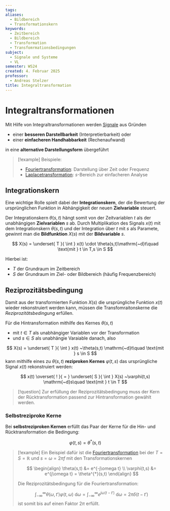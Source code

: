 ```yaml
---
tags: 
aliases:
  - Bildbereich
  - Transformationskern
keywords:
  - Zeitbereich
  - Bildbereich
  - Transformation
  - Transfomrmationsbedingungen
subject:
  - Signale und Systeme
  - VL
semester: WS24
created: 4. Februar 2025
professor:
  - Andreas Stelzer
title: Integraltransformation
---
```


 
# Integraltransformationen

Mit Hilfe von Integraltransformationen werden [Signale](Signale.md) aus Gründen 

- einer **besseren Darstellbarkeit** (Interpretierbarkeit) oder 
- einer **einfacheren Handhabbarkeit** (Rechenaufwand) 

in eine **alternative Darstellungsform** übergeführt

> [!example] Beispiele:
> 
> - [Fouriertransformation](Fouriertransformation.md): Darstellung über Zeit oder Frequenz
> - [Laplacetransformation](Laplacetransformation.md): $s$-Bereich zur einfacheren Analyse

## Integrationskern

Eine wichtige Rolle spielt dabei der **Integrationskern**, der die Bewertung der ursprünglichen Funktion in Abhängigkeit der neuen **Zielvariable** steuert.

Der Integrationskern $\theta(s,t)$ hängt somit von der Zeitvariablen $t$ als der unabhängigen **Zielvariablen** $s$ ab. Durch Multiplikation des Signals $x(t)$ mit dem Integrationskern $\theta(s,t)$ und der Integration über $t$ mit $s$ als Paramete, gewinnt man die **Bildfunktion** $X(s)$ mit der **Bildvariable** $s$.

$$
X(s) = \underset{ T }{ \int } x(t) \cdot \theta(s,t)\mathrm{~d}t\quad \text{mit } t \in T,s \in S
$$

Hierbei ist:

- $T$ der Grundraum im Zeitbereich
- $S$ der Grundraum im Ziel- oder Bildbereich (häufig Frequenzbereich)

## Reziprozitätsbedingung

Damit aus der transformierten Funktion $X(s)$ die ursprüngliche Funktion $x(t)$ wieder rekonstruiert werden kann, müssen die Transfomraitonskerne die *Reziprozitätsbedingung* erfüllen.

Für die Hintransformation mithilfe des Kernes $\theta(s, t)$
- mit $t \in T$ als unabhängiger Variablen vor der Transformation
- und $s \in S$ als unabhängie Varaiable danach, also

$$
X(s) = \underset{ T }{ \int } x(t) ~\theta(s,t)  \mathrm{~d}t\quad \text{mit } s \in S  
$$
kann mithilfe eines zu $\theta(s,t)$ **reziproken Kernes** $\varphi(t,s)$ das ursprüngliche Signal $x(t)$ rekonstruiert werden:

$$
x(t) \overset{ ! }{ = } \underset{ S }{ \int } X(s) ~\varphi(t,s)  \mathrm{~d}s\quad \text{mit } t \in T  
$$

> [!question] Zur erfüllung der Reziprozitätsbedingung muss der Kern der Rücktransformation passend zur Hintransformation gewählt werden.

### Selbstreziproke Kerne

Bei **selbstreziproken Kernen** erfüllt das Paar der Kerne für die Hin- und Rücktransformation die Bedingung:

$$\varphi(t,s) = \theta^{*}(s,t)$$

> [!example] Ein Beispiel dafür ist die [Fouriertransformation](Fouriertransformation.md) bei der $T=S=\mathbb{R}$ und $s=\omega=2\pi f$ mit den Transformationskernen
> 
> $$
> \begin{align}
> \theta(s,t) &= e^{-j\omega t} \\
> \varphi(t,s) &= e^{j\omega t} = \theta^{*}(s,t)
> \end{align}
> $$
> 
> Die Reziprozitätsbedingung für die Fouriertransformation:
> 
> $$
> \int_{-\infty}^{\infty} \theta(\omega, t') \varphi(t, \omega) \mathrm{~d}\omega = \int_{-\infty}^{\infty} e^{ j\omega(t-t') } \mathrm{~d}\omega = 2\pi\delta(t-t')  
> $$
> ist somit bis auf einen Faktor $2\pi$ erfüllt.